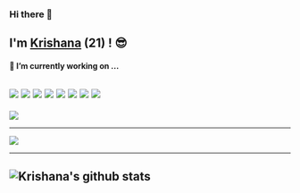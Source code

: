 ### Hi there 👋
I'm [Krishana](https://krishana18kumar.github.io/Resume/) (21) ! :sunglasses:
----

#### 🔭 I’m currently working on ...
<a src="https://www.javascript.com/"><img src="https://img.icons8.com/color/48/000000/javascript.png"/></a>
<a src="https://reactjs.org/"><img src="https://img.icons8.com/color/48/000000/react-native.png"/></a>
<a src="https://nodejs.org/"><img src="https://img.icons8.com/color/48/000000/nodejs.png"/></a>
<a src="https://www.mongodb.com/"><img src="https://img.icons8.com/color/48/000000/mongodb.png"/></a>
<a src="https://getbootstrap.com/"><img src="https://img.icons8.com/color/48/000000/bootstrap.png"/></a>
<a src="https://github.com/"><img src="https://img.icons8.com/color/48/000000/github--v1.png"/></a>
<a src="https://www.w3schools.com/css/"><img src="https://img.icons8.com/color/48/000000/css3.png"/></a>
<a src="https://www.w3schools.com/html/"><img src="https://img.icons8.com/color/48/000000/html-5.png"/></a>
----

<a href="https://github.com/krishana18kumar">
  <img src="https://komarev.com/ghpvc/?username=krishana18kumar&style=flat-square" />
 </a>

---

<a href="https://github.com/krishana18kumar">
  <img src="https://github-readme-stats.vercel.app/api/top-langs/?username=krishana18kumar&layout=compact" />
</a>

----

![Krishana's github stats](https://github-readme-stats.vercel.app/api?username=krishana18kumar&show_icons=true)
----
